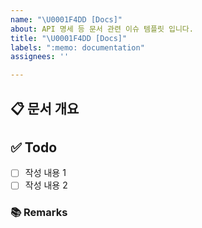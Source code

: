 ```yaml
---
name: "\U0001F4DD [Docs]"
about: API 명세 등 문서 관련 이슈 템플릿 입니다.
title: "\U0001F4DD [Docs]"
labels: ":memo: documentation"
assignees: ''

---
```


## 📋 문서 개요
<!-- 문서화한 내용 또는 변경사항을 적습니다. -->

## ✅ Todo
- [ ] 작성 내용 1
- [ ] 작성 내용 2

### 📚 Remarks
<!-- 비고사항이 있었다면 적습니다. -->
